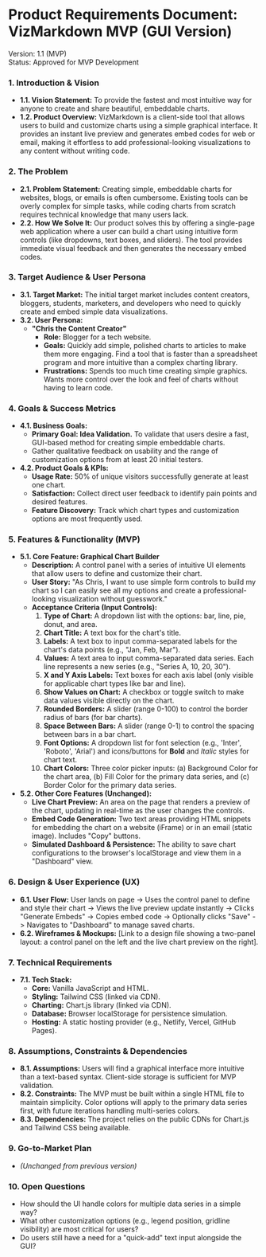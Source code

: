 # **Product Requirements Document: VizMarkdown MVP (GUI Version)**

Version: 1.1 (MVP)  
Status: Approved for MVP Development

### **1\. Introduction & Vision**

* **1.1. Vision Statement:** To provide the fastest and most intuitive way for anyone to create and share beautiful, embeddable charts.  
* **1.2. Product Overview:** VizMarkdown is a client-side tool that allows users to build and customize charts using a simple graphical interface. It provides an instant live preview and generates embed codes for web or email, making it effortless to add professional-looking visualizations to any content without writing code.

### **2\. The Problem**

* **2.1. Problem Statement:** Creating simple, embeddable charts for websites, blogs, or emails is often cumbersome. Existing tools can be overly complex for simple tasks, while coding charts from scratch requires technical knowledge that many users lack.  
* **2.2. How We Solve It:** Our product solves this by offering a single-page web application where a user can build a chart using intuitive form controls (like dropdowns, text boxes, and sliders). The tool provides immediate visual feedback and then generates the necessary embed codes.

### **3\. Target Audience & User Persona**

* **3.1. Target Market:** The initial target market includes content creators, bloggers, students, marketers, and developers who need to quickly create and embed simple data visualizations.  
* **3.2. User Persona:**  
  * **"Chris the Content Creator"**  
    * **Role:** Blogger for a tech website.  
    * **Goals:** Quickly add simple, polished charts to articles to make them more engaging. Find a tool that is faster than a spreadsheet program and more intuitive than a complex charting library.  
    * **Frustrations:** Spends too much time creating simple graphics. Wants more control over the look and feel of charts without having to learn code.

### **4\. Goals & Success Metrics**

* **4.1. Business Goals:**  
  * **Primary Goal: Idea Validation.** To validate that users desire a fast, GUI-based method for creating simple embeddable charts.  
  * Gather qualitative feedback on usability and the range of customization options from at least 20 initial testers.  
* **4.2. Product Goals & KPIs:**  
  * **Usage Rate:** 50% of unique visitors successfully generate at least one chart.  
  * **Satisfaction:** Collect direct user feedback to identify pain points and desired features.  
  * **Feature Discovery:** Track which chart types and customization options are most frequently used.

### **5\. Features & Functionality (MVP)**

* **5.1. Core Feature: Graphical Chart Builder**  
  * **Description:** A control panel with a series of intuitive UI elements that allow users to define and customize their chart.  
  * **User Story:** "As Chris, I want to use simple form controls to build my chart so I can easily see all my options and create a professional-looking visualization without guesswork."  
  * **Acceptance Criteria (Input Controls):**  
    1. **Type of Chart:** A dropdown list with the options: bar, line, pie, donut, and area.  
    2. **Chart Title:** A text box for the chart's title.  
    3. **Labels:** A text box to input comma-separated labels for the chart's data points (e.g., "Jan, Feb, Mar").  
    4. **Values:** A text area to input comma-separated data series. Each line represents a new series (e.g., "Series A, 10, 20, 30").  
    5. **X and Y Axis Labels:** Text boxes for each axis label (only visible for applicable chart types like bar and line).  
    6. **Show Values on Chart:** A checkbox or toggle switch to make data values visible directly on the chart.  
    7. **Rounded Borders:** A slider (range 0-100) to control the border radius of bars (for bar charts).  
    8. **Space Between Bars:** A slider (range 0-1) to control the spacing between bars in a bar chart.  
    9. **Font Options:** A dropdown list for font selection (e.g., 'Inter', 'Roboto', 'Arial') and icons/buttons for **Bold** and *Italic* styles for chart text.  
    10. **Chart Colors:** Three color picker inputs: (a) Background Color for the chart area, (b) Fill Color for the primary data series, and (c) Border Color for the primary data series.  
* **5.2. Other Core Features (Unchanged):**  
  * **Live Chart Preview:** An area on the page that renders a preview of the chart, updating in real-time as the user changes the controls.  
  * **Embed Code Generation:** Two text areas providing HTML snippets for embedding the chart on a website (iFrame) or in an email (static image). Includes "Copy" buttons.  
  * **Simulated Dashboard & Persistence:** The ability to save chart configurations to the browser's localStorage and view them in a "Dashboard" view.

### **6\. Design & User Experience (UX)**

* **6.1. User Flow:** User lands on page \-\> Uses the control panel to define and style their chart \-\> Views the live preview update instantly \-\> Clicks "Generate Embeds" \-\> Copies embed code \-\> Optionally clicks "Save" \-\> Navigates to "Dashboard" to manage saved charts.  
* **6.2. Wireframes & Mockups:** \[Link to a design file showing a two-panel layout: a control panel on the left and the live chart preview on the right\].

### **7\. Technical Requirements**

* **7.1. Tech Stack:**  
  * **Core:** Vanilla JavaScript and HTML.  
  * **Styling:** Tailwind CSS (linked via CDN).  
  * **Charting:** Chart.js library (linked via CDN).  
  * **Database:** Browser localStorage for persistence simulation.  
  * **Hosting:** A static hosting provider (e.g., Netlify, Vercel, GitHub Pages).

### **8\. Assumptions, Constraints & Dependencies**

* **8.1. Assumptions:** Users will find a graphical interface more intuitive than a text-based syntax. Client-side storage is sufficient for MVP validation.  
* **8.2. Constraints:** The MVP must be built within a single HTML file to maintain simplicity. Color options will apply to the primary data series first, with future iterations handling multi-series colors.  
* **8.3. Dependencies:** The project relies on the public CDNs for Chart.js and Tailwind CSS being available.

### **9\. Go-to-Market Plan**

* *(Unchanged from previous version)*

### **10\. Open Questions**

* How should the UI handle colors for multiple data series in a simple way?  
* What other customization options (e.g., legend position, gridline visibility) are most critical for users?  
* Do users still have a need for a "quick-add" text input alongside the GUI?